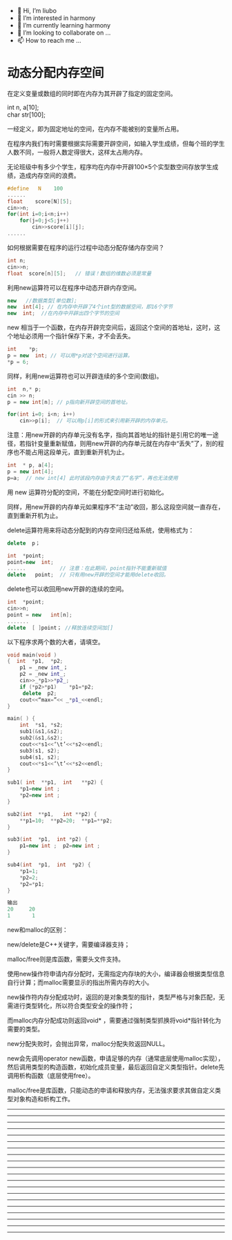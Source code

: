 * 👋 Hi, I’m liubo
* 👀 I’m interested in harmony
* 🌱 I’m currently learning harmony
* 💞️ I’m looking to collaborate on ...
* 📫 How to reach me ...



# 动态分配内存空间

在定义变量或数组的同时即在内存为其开辟了指定的固定空间。



int   n,   a[10];	
char  str[100]; 



一经定义，即为固定地址的空间，在内存不能被别的变量所占用。



在程序内我们有时需要根据实际需要开辟空间，如输入学生成绩，但每个班的学生人数不同，一般将人数定得很大，这样太占用内存。

无论班级中有多少个学生，程序均在内存中开辟100×5个实型数空间存放学生成绩，造成内存空间的浪费。

```c++
#define   N    100
......
float    score[N][5];
cin>>n;
for(int i=0;i<n;i++)
	for(j=0;j<5;j++)
		cin>>score[i][j];
......
```



如何根据需要在程序的运行过程中动态分配存储内存空间？

```c++
int n;
cin>>n;
float  score[n][5];   // 错误！数组的维数必须是常量
```



利用new运算符可以在程序中动态开辟内存空间。

```c++
new   //数据类型[单位数];
new  int[4]; // 在内存中开辟了4个int型的数据空间，即16个字节
new  int;  //在内存中开辟出四个字节的空间
```



new 相当于一个函数，在内存开辟完空间后，返回这个空间的首地址，这时，这个地址必须用一个指针保存下来，才不会丢失。

```c++
int    *p;
p = new  int; // 可以用*p对这个空间进行运算。
*p = 6;

```



同样，利用new运算符也可以开辟连续的多个空间(数组)。

```c++
int  n,* p;
cin >> n;
p = new int[n]; // p指向新开辟空间的首地址。

for(int i=0; i<n; i++)
	cin>>p[i];  // 可以用p[i]的形式来引用新开辟的内存单元。

```





注意：用new开辟的内存单元没有名字，指向其首地址的指针是引用它的唯一途径，若指针变量重新赋值，则用new开辟的内存单元就在内存中“丢失”了，别的程序也不能占用这段单元，直到重新开机为止。

```c++
int  * p, a[4];
p = new int[4]; 
p=a;  // new int[4] 此时该段内存由于失去了“名字”，再也无法使用
```



用 new 运算符分配的空间，不能在分配空间时进行初始化。 

同样，用new开辟的内存单元如果程序不“主动”收回，那么这段空间就一直存在，直到重新开机为止。

delete运算符用来将动态分配到的内存空间归还给系统，使用格式为： 

```c++
delete  p；

int  *point;
point=new  int;
......           // 注意：在此期间，point指针不能重新赋值
delete   point;  // 只有用new开辟的空间才能用delete收回。
```



delete也可以收回用new开辟的连续的空间。

```c++
int  *point;
cin>>n;
point = new   int[n];
.......
delete  [ ]point； //释放连续空间加[]
```









以下程序求两个数的大者，请填空。

```c++
void main(void )
{  int  *p1,  *p2;
    p1 = _new int_；
    p2 = _new int_;
    cin>>_*p1>>*p2_;
    if (*p2>*p1)    *p1=*p2;
     delete  p2;
    cout<<“max=”<< _*p1_<<endl; 
}
```







```c++
main( ) {
    int  *s1, *s2;
    sub1(&s1,&s2);     
    sub2(&s1,&s2); 
    cout<<*s1<<‘\t’<<*s2<<endl;
    sub3(s1, s2);  
    sub4(s1, s2);
    cout<<*s1<<‘\t’<<*s2<<endl;
}

sub1( int  **p1,  int   **p2) {
    *p1=new int ; 
    *p2=new int ;
}

sub2(int  **p1,   int **p2) {
    **p1=10;  **p2=20;  **p1=**p2;
}

sub3(int  *p1,  int *p2) {
    p1=new int ;  p2=new int ;
}

sub4(int  *p1,  int  *p2) {
    *p1=1;
    *p2=2;
    *p2=*p1;
}

输出
20     20
1       1

```







new和malloc的区别：

new/delete是C++关键字，需要编译器支持；

malloc/free则是库函数，需要头文件支持。

使用new操作符申请内存分配时，无需指定内存块的大小，编译器会根据类型信息自行计算；而malloc需要显示的指出所需内存的大小。

new操作符内存分配成功时，返回的是对象类型的指针，类型严格与对象匹配，无需进行类型转化，所以符合类型安全的操作符；

而malloc内存分配成功则返回void* ，需要通过强制类型抓换将void*指针转化为需要的类型。

new分配失败时，会抛出异常，malloc分配失败返回NULL。

new会先调用operator new函数，申请足够的内存（通常底层使用malloc实现），然后调用类型的构造函数，初始化成员变量，最后返回自定义类型指针。delete先调用析构函数（底层使用free）。



malloc/free是库函数，只能动态的申请和释放内存，无法强求要求其做自定义类型对象构造和析构工作。








---

---

---

---

---

---

---

---

---

---

---

---

---

---

---

---

---

---

---

---













  
